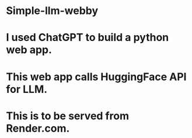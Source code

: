 # Simple-llm-webby
# 
# I used ChatGPT to build a python web app.
# 
# This web app calls HuggingFace API for LLM. 
#
# This is to be served from Render.com.
